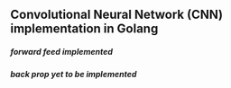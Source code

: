 ## Convolutional Neural Network (CNN) implementation in Golang


##### forward feed  implemented
##### back prop yet to be implemented
